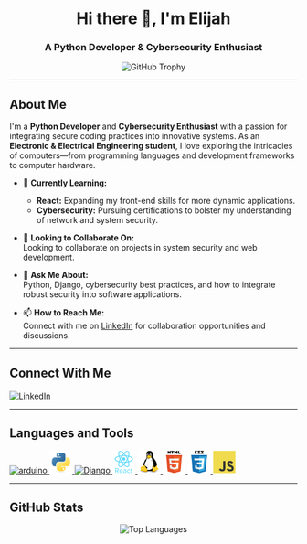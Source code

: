 <h1 align="center">Hi there 👋, I'm Elijah</h1>
<h3 align="center">A Python Developer & Cybersecurity Enthusiast</h3>

<p align="center">
  <img src="https://github-profile-trophy.vercel.app/?username=noiz-x" alt="GitHub Trophy" />
</p>

---

## About Me

I'm a **Python Developer** and **Cybersecurity Enthusiast** with a passion for integrating secure coding practices into innovative systems. As an **Electronic & Electrical Engineering student**, I love exploring the intricacies of computers—from programming languages and development frameworks to computer hardware.

- 🌱 **Currently Learning:**  
  - **React:** Expanding my front-end skills for more dynamic applications.  
  - **Cybersecurity:** Pursuing certifications to bolster my understanding of network and system security.

- 👯 **Looking to Collaborate On:**  
  Looking to collaborate on projects in system security and web development.

- 💬 **Ask Me About:**  
  Python, Django, cybersecurity best practices, and how to integrate robust security into software applications.

- 📫 **How to Reach Me:**  
  Connect with me on [LinkedIn](https://linkedin.com/in/iamgeekspe/) for collaboration opportunities and discussions.

---

## Connect With Me

<p align="left">
  <a href="https://linkedin.com/in/iamgeekspe" target="_blank">
    <img align="center" src="https://raw.githubusercontent.com/rahuldkjain/github-profile-readme-generator/master/src/images/icons/Social/linked-in-alt.svg" alt="LinkedIn" height="30" width="40" />
  </a>
</p>

---

## Languages and Tools

<p align="left">
  <a href="https://www.arduino.cc/" target="_blank" rel="noreferrer">
    <img src="https://cdn.worldvectorlogo.com/logos/arduino-1.svg" alt="arduino" width="40" height="40"/>
  </a>
  <a href="https://www.python.org" target="_blank" rel="noreferrer">
    <img src="https://raw.githubusercontent.com/devicons/devicon/master/icons/python/python-original.svg" alt="Python" width="40" height="40"/>
  </a>
  <a href="https://www.djangoproject.com/" target="_blank" rel="noreferrer">
    <img src="https://cdn.worldvectorlogo.com/logos/django.svg" alt="Django" width="40" height="40"/>
  </a>
  <a href="https://reactjs.org/" target="_blank" rel="noreferrer">
    <img src="https://raw.githubusercontent.com/devicons/devicon/master/icons/react/react-original-wordmark.svg" alt="React" width="40" height="40"/>
  </a>
  <a href="https://www.linux.org/" target="_blank" rel="noreferrer">
    <img src="https://raw.githubusercontent.com/devicons/devicon/master/icons/linux/linux-original.svg" alt="linux" width="40" height="40"/>
  </a>
  <a href="https://www.w3.org/html/" target="_blank" rel="noreferrer">
    <img src="https://raw.githubusercontent.com/devicons/devicon/master/icons/html5/html5-original-wordmark.svg" alt="html5" width="40" height="40"/>
  </a>
  <a href="https://www.w3schools.com/css/" target="_blank" rel="noreferrer">
    <img src="https://raw.githubusercontent.com/devicons/devicon/master/icons/css3/css3-original-wordmark.svg" alt="css3" width="40" height="40"/>
  </a>
  <a href="https://developer.mozilla.org/en-US/docs/Web/JavaScript" target="_blank" rel="noreferrer">
    <img src="https://raw.githubusercontent.com/devicons/devicon/master/icons/javascript/javascript-original.svg" alt="javascript" width="40" height="40"/>
  </a>
</p>

---

## GitHub Stats
<div align="center">
  <img src="https://github-readme-stats.vercel.app/api/top-langs/?username=noiz-x&layout=compact&theme=dark&&langs_count=8" alt="Top Languages" height="200">
</div>

